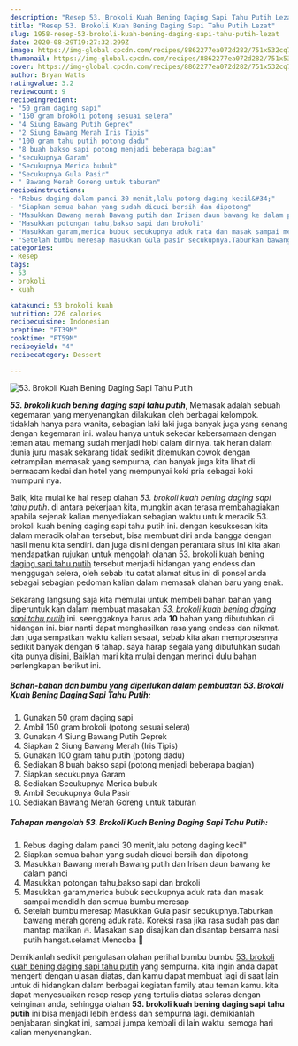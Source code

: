 ```yaml
---
description: "Resep 53. Brokoli Kuah Bening Daging Sapi Tahu Putih Lezat"
title: "Resep 53. Brokoli Kuah Bening Daging Sapi Tahu Putih Lezat"
slug: 1958-resep-53-brokoli-kuah-bening-daging-sapi-tahu-putih-lezat
date: 2020-08-29T19:27:32.299Z
image: https://img-global.cpcdn.com/recipes/8862277ea072d282/751x532cq70/53-brokoli-kuah-bening-daging-sapi-tahu-putih-foto-resep-utama.jpg
thumbnail: https://img-global.cpcdn.com/recipes/8862277ea072d282/751x532cq70/53-brokoli-kuah-bening-daging-sapi-tahu-putih-foto-resep-utama.jpg
cover: https://img-global.cpcdn.com/recipes/8862277ea072d282/751x532cq70/53-brokoli-kuah-bening-daging-sapi-tahu-putih-foto-resep-utama.jpg
author: Bryan Watts
ratingvalue: 3.2
reviewcount: 9
recipeingredient:
- "50 gram daging sapi"
- "150 gram brokoli potong sesuai selera"
- "4 Siung Bawang Putih Geprek"
- "2 Siung Bawang Merah Iris Tipis"
- "100 gram tahu putih potong dadu"
- "8 buah bakso sapi potong menjadi beberapa bagian"
- "secukupnya Garam"
- "Secukupnya Merica bubuk"
- "Secukupnya Gula Pasir"
- " Bawang Merah Goreng untuk taburan"
recipeinstructions:
- "Rebus daging dalam panci 30 menit,lalu potong daging kecil&#34;"
- "Siapkan semua bahan yang sudah dicuci bersih dan dipotong"
- "Masukkan Bawang merah Bawang putih dan Irisan daun bawang ke dalam panci"
- "Masukkan potongan tahu,bakso sapi dan brokoli"
- "Masukkan garam,merica bubuk secukupnya aduk rata dan masak sampai mendidih dan semua bumbu meresap"
- "Setelah bumbu meresap Masukkan Gula pasir secukupnya.Taburkan bawang merah goreng aduk rata. Koreksi rasa jika rasa sudah pas dan mantap matikan 🔥. Masakan siap disajikan dan disantap bersama nasi putih hangat.selamat Mencoba 🤗"
categories:
- Resep
tags:
- 53
- brokoli
- kuah

katakunci: 53 brokoli kuah 
nutrition: 226 calories
recipecuisine: Indonesian
preptime: "PT39M"
cooktime: "PT59M"
recipeyield: "4"
recipecategory: Dessert

---
```



![53. Brokoli Kuah Bening Daging Sapi Tahu Putih](https://img-global.cpcdn.com/recipes/8862277ea072d282/751x532cq70/53-brokoli-kuah-bening-daging-sapi-tahu-putih-foto-resep-utama.jpg)

<b><i>53. brokoli kuah bening daging sapi tahu putih</i></b>, Memasak adalah sebuah kegemaran yang menyenangkan dilakukan oleh berbagai kelompok. tidaklah hanya para wanita, sebagian laki laki juga banyak juga yang senang dengan kegemaran ini. walau hanya untuk sekedar kebersamaan dengan teman atau memang sudah menjadi hobi dalam dirinya. tak heran dalam dunia juru masak sekarang tidak sedikit ditemukan cowok dengan ketrampilan memasak yang sempurna, dan banyak juga kita lihat di bermacam kedai dan hotel yang mempunyai koki pria sebagai koki mumpuni nya.

Baik, kita mulai ke hal resep olahan <i>53. brokoli kuah bening daging sapi tahu putih</i>. di antara pekerjaan kita, mungkin akan terasa membahagiakan apabila sejenak kalian menyediakan sebagian waktu untuk meracik 53. brokoli kuah bening daging sapi tahu putih ini. dengan kesuksesan kita dalam meracik olahan tersebut, bisa membuat diri anda bangga dengan hasil menu kita sendiri. dan juga disini dengan perantara situs ini kita akan mendapatkan rujukan untuk mengolah olahan <u>53. brokoli kuah bening daging sapi tahu putih</u> tersebut menjadi hidangan yang endess dan menggugah selera, oleh sebab itu catat alamat situs ini di ponsel anda sebagai sebagian pedoman kalian dalam memasak olahan baru yang enak.




Sekarang langsung saja kita memulai untuk membeli bahan bahan yang diperuntuk kan dalam membuat masakan <u><i>53. brokoli kuah bening daging sapi tahu putih</i></u> ini. seenggaknya harus ada <b>10</b> bahan yang dibutuhkan di hidangan ini. biar nanti dapat menghasilkan rasa yang endess dan nikmat. dan juga sempatkan waktu kalian sesaat, sebab kita akan memprosesnya sedikit banyak dengan <b>6</b> tahap. saya harap segala yang dibutuhkan sudah kita punya disini, Baiklah mari kita mulai dengan merinci dulu bahan perlengkapan berikut ini.

<!--inarticleads1-->

##### Bahan-bahan dan bumbu yang diperlukan dalam pembuatan 53. Brokoli Kuah Bening Daging Sapi Tahu Putih:

1. Gunakan 50 gram daging sapi
1. Ambil 150 gram brokoli (potong sesuai selera)
1. Gunakan 4 Siung Bawang Putih Geprek
1. Siapkan 2 Siung Bawang Merah (Iris Tipis)
1. Gunakan 100 gram tahu putih (potong dadu)
1. Sediakan 8 buah bakso sapi (potong menjadi beberapa bagian)
1. Siapkan secukupnya Garam
1. Sediakan Secukupnya Merica bubuk
1. Ambil Secukupnya Gula Pasir
1. Sediakan  Bawang Merah Goreng untuk taburan




<!--inarticleads2-->

##### Tahapan mengolah 53. Brokoli Kuah Bening Daging Sapi Tahu Putih:

1. Rebus daging dalam panci 30 menit,lalu potong daging kecil&#34;
1. Siapkan semua bahan yang sudah dicuci bersih dan dipotong
1. Masukkan Bawang merah Bawang putih dan Irisan daun bawang ke dalam panci
1. Masukkan potongan tahu,bakso sapi dan brokoli
1. Masukkan garam,merica bubuk secukupnya aduk rata dan masak sampai mendidih dan semua bumbu meresap
1. Setelah bumbu meresap Masukkan Gula pasir secukupnya.Taburkan bawang merah goreng aduk rata. Koreksi rasa jika rasa sudah pas dan mantap matikan 🔥. Masakan siap disajikan dan disantap bersama nasi putih hangat.selamat Mencoba 🤗




Demikianlah sedikit pengulasan olahan perihal bumbu bumbu <u>53. brokoli kuah bening daging sapi tahu putih</u> yang sempurna. kita ingin anda dapat mengerti dengan ulasan diatas, dan kamu dapat membuat lagi di saat lain untuk di hidangkan dalam berbagai kegiatan family atau teman kamu. kita dapat menyesuaikan resep resep yang tertulis diatas selaras dengan keinginan anda, sehingga olahan <b>53. brokoli kuah bening daging sapi tahu putih</b> ini bisa menjadi lebih endess dan sempurna lagi. demikianlah penjabaran singkat ini, sampai jumpa kembali di lain waktu. semoga hari kalian menyenangkan.

